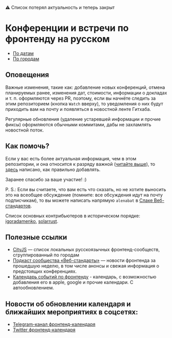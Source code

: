 ⚠️ Список потерял актуальность и теперь закрыт

# Конференции и встречи по фронтенду на русском

- [По датам](date.md)
- [По городам](city.md)

## Оповещения

Важные изменения, такие как: добавление новых конференций, отмена планируемых ранее, изменения дат, стоимости, информации о докладах и т. п. оформляются через PR, поэтому, если вы начнёте следить за этим репозиторием (кнопка `Watch` вверху), то уведомления о них будут приходить вам на почту и появляться в новостной ленте Гитхаба.

Регулярные обновления (удаление устаревшей информации и прочие фиксы) оформляются обычными коммитами, дабы не захламлять новостной поток.

## Как помочь?

Если у вас есть более актуальная информация, чем в этом репозитории, и она относится к разряду важной ([читайте выше](#Оповещения)), то [здесь](CONTRIBUTING.md) написано, как правильно добавлять.

Заранее спасибо за ваше участие! :)

P. S.: Если вы считаете, что вам есть что сказать, но не хотите выносить это на всеобщее обсуждение (помните: все обсуждения идут на почту подписчикам), то вы можете написать напрямую `alenabat` в [Слаке Веб-стандартов](http://slack.web-standards.ru).

Список основных контрибьютеров в историческом порядке: [igoradamenko](http://github.com/igoradamenko), [solarrust](http://github.com/solarrust).

## Полезные ссылки

- [CityJS](https://github.com/web-standards-ru/cityjs-list) — список локальных русскоязычных фронтенд-сообществ, сгруппированный по городам
- [Подкаст сообщества «Веб-стандарты»](https://soundcloud.com/web-standards) — новости фронтенда за прошедшую неделю, в том числе анонсы и свежая информация о предстоящих конференциях.
- [Календарь событий по фронтенду](https://github.com/web-standards-ru/calendar) - календарь, с возможностью добавления его в apple, google и прочие календари. С автообновлением.

## Новости об обновлении календаря и ближайших мероприятиях в соцсетях:

- [Telegram-канал фронтенд-календаря](https://t.me/frontend_calend)
- [Twitter фронтенд-календаря](https://twitter.com/frontend_calend)
